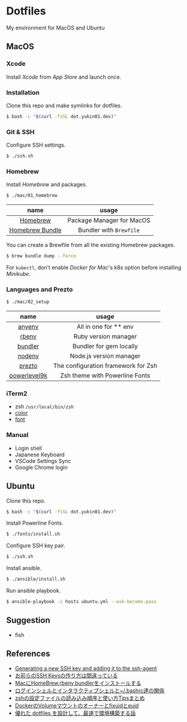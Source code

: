 # Dotfiles
My environment for MacOS and Ubuntu

## MacOS

### Xcode

Install *Xcode* from *App Store* and launch once.


### Installation

Clone this repo and make symlinks for dotfiles.

```bash
$ bash -c "$(curl -fsSL dot.yukin01.dev)"
```


### Git & SSH

Configure SSH settings.

```bash
$ ./ssh.sh
```


### Homebrew

Install *Homebrew* and packages.

```bash
$ ./mac/01_homebrew
```

|                              name                              |           usage           |
|:--------------------------------------------------------------:|:-------------------------:|
|                  [Homebrew](https://brew.sh)                   | Package Manager for MacOS |
| [Homebrew Bundle](https://github.com/Homebrew/homebrew-bundle) |  Bundler with `Brewfile`  |

You can create a Brewfile from all the existing Homebrew packages.

```bash
$ brew bundle dump --force
```

For `kubectl`, don't enable *Docker for Mac*'s k8s option before installing *Minikube*.


### Languages and Prezto

```bash
$ ./mac/02_setup
```

|                           name                           |                usage                |
|:--------------------------------------------------------:|:-----------------------------------:|
|        [anyenv](https://github.com/anyenv/anyenv)        |        All in one for ** env        |
|         [rbenv](https://github.com/rbenv/rbenv)          |        Ruby version manager         |
|      [bundler](https://github.com/bundler/bundler)       |       Bundler for gem locally       |
|        [nodenv](https://github.com/nodenv/nodenv)        |       Node.js version manager       |
|    [prezto](https://github.com/sorin-ionescu/prezto)     | The configuration framework for Zsh |
| [powerlevel9k](https://github.com/bhilburn/powerlevel9k) |   Zsh theme with Powerline Fonts    |

<!-- - [anyenv](https://github.com/anyenv/anyenv) - All in one for **env
- [rbenv](https://github.com/rbenv/rbenv) - Ruby version manager
- [bundler](https://github.com/bundler/bundler) - Bundler for gem locally
- [nodenv](https://github.com/nodenv/nodenv) - Node.js version manager
- [prezto](https://github.com/sorin-ionescu/prezto) - The configuration framework for Zsh
- [powerlevel9k](https://github.com/bhilburn/powerlevel9k) - Zsh theme with Powerline Fonts -->


### iTerm2

- zsh `/usr/local/bin/zsh`
- [color](https://github.com/wesbos/Cobalt2-iterm)
- [font](https://github.com/powerline/fonts)


### Manual

- Login shell
- Japanese Keyboard
- VSCode Settings Sync
- Google Chrome login


## Ubuntu

Clone this repo.

```bash
$ bash -c "$(curl -fsSL dot.yukin01.dev)"
```

Install Powerline Fonts.

```bash
$ ./fonts/install.sh
```

Configure SSH key pair.

```bash
$ ./ssh.sh
```

Install ansible.

```bash
$ ./ansible/install.sh
```

Run ansible playbook.

```bash
$ ansible-playbook -i hosts ubuntu.yml --ask-become-pass
```


## Suggestion

- fish


## References

- [Generating a new SSH key and adding it to the ssh-agent](https://help.github.com/en/github/authenticating-to-github/generating-a-new-ssh-key-and-adding-it-to-the-ssh-agent)
- [お前らのSSH Keysの作り方は間違っている](https://qiita.com/suthio/items/2760e4cff0e185fe2db9)
- [MacにHomeBrew,rbenv,bundlerをインストールする](https://qiita.com/shinkuFencer/items/3679cfd966f6a61ccd1b)
- [ログインシェルとインタラクティブシェルと~/.bashrc達の関係](https://qiita.com/incep/items/7e5760de0c2c748296aa)
- [zshの設定ファイルの読み込み順序と使い方Tipsまとめ](https://qiita.com/muran001/items/7b104d33f5ea3f75353f)
- [DockerのVolumeマウントのオーナーとfixuidとeuid](https://bufferings.hatenablog.com/entry/2018/08/26/015035)
- [優れた dotfiles を設計して、最速で環境構築する話](https://qiita.com/b4b4r07/items/24872cdcbec964ce2178)
